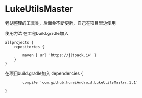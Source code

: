 # LukeUtilsMaster
老胡整理的工具类，后面会不断更新，自己在项目里边使用

使用方法
在工程build.gradle加入

	allprojects {
		repositories {

			maven { url 'https://jitpack.io' }
		}
	}

在项目build.gradle加入
dependencies {

	        compile 'com.github.huhaiAndroid:LukeUtilsMaster:1.1'

	}
